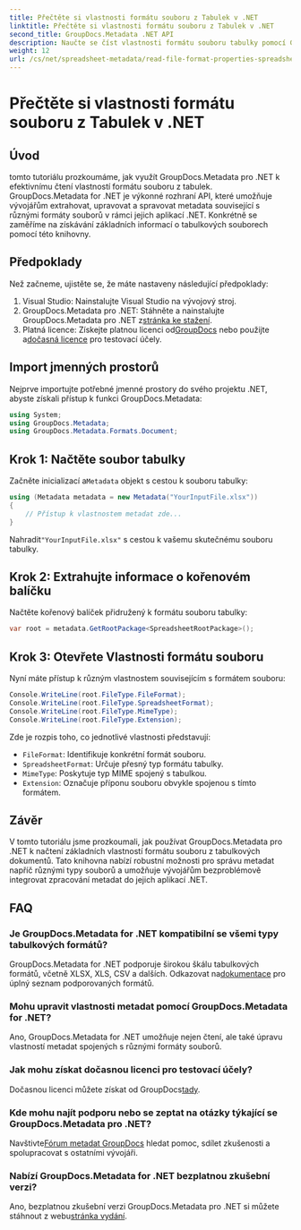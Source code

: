 ```yaml
---
title: Přečtěte si vlastnosti formátu souboru z Tabulek v .NET
linktitle: Přečtěte si vlastnosti formátu souboru z Tabulek v .NET
second_title: GroupDocs.Metadata .NET API
description: Naučte se číst vlastnosti formátu souboru tabulky pomocí GroupDocs.Metadata pro .NET. Získejte přístup k formátu souboru, typu MIME a dalším pomocí jednoduchých volání API.
weight: 12
url: /cs/net/spreadsheet-metadata/read-file-format-properties-spreadsheets/
---
```


# Přečtěte si vlastnosti formátu souboru z Tabulek v .NET

## Úvod
tomto tutoriálu prozkoumáme, jak využít GroupDocs.Metadata pro .NET k efektivnímu čtení vlastností formátu souboru z tabulek. GroupDocs.Metadata for .NET je výkonné rozhraní API, které umožňuje vývojářům extrahovat, upravovat a spravovat metadata související s různými formáty souborů v rámci jejich aplikací .NET. Konkrétně se zaměříme na získávání základních informací o tabulkových souborech pomocí této knihovny.
## Předpoklady
Než začneme, ujistěte se, že máte nastaveny následující předpoklady:
1. Visual Studio: Nainstalujte Visual Studio na vývojový stroj.
2.  GroupDocs.Metadata pro .NET: Stáhněte a nainstalujte GroupDocs.Metadata pro .NET z[stránka ke stažení](https://releases.groupdocs.com/metadata/net/).
3.  Platná licence: Získejte platnou licenci od[GroupDocs](https://purchase.groupdocs.com/buy) nebo použijte a[dočasná licence](https://purchase.groupdocs.com/temporary-license/) pro testovací účely.

## Import jmenných prostorů
Nejprve importujte potřebné jmenné prostory do svého projektu .NET, abyste získali přístup k funkci GroupDocs.Metadata:
```csharp
using System;
using GroupDocs.Metadata;
using GroupDocs.Metadata.Formats.Document;
```
## Krok 1: Načtěte soubor tabulky
 Začněte inicializací a`Metadata` objekt s cestou k souboru tabulky:
```csharp
using (Metadata metadata = new Metadata("YourInputFile.xlsx"))
{
    // Přístup k vlastnostem metadat zde...
}
```
 Nahradit`"YourInputFile.xlsx"` s cestou k vašemu skutečnému souboru tabulky.
## Krok 2: Extrahujte informace o kořenovém balíčku
Načtěte kořenový balíček přidružený k formátu souboru tabulky:
```csharp
var root = metadata.GetRootPackage<SpreadsheetRootPackage>();
```
## Krok 3: Otevřete Vlastnosti formátu souboru
Nyní máte přístup k různým vlastnostem souvisejícím s formátem souboru:
```csharp
Console.WriteLine(root.FileType.FileFormat);
Console.WriteLine(root.FileType.SpreadsheetFormat);
Console.WriteLine(root.FileType.MimeType);
Console.WriteLine(root.FileType.Extension);
```
Zde je rozpis toho, co jednotlivé vlastnosti představují:
- `FileFormat`: Identifikuje konkrétní formát souboru.
- `SpreadsheetFormat`: Určuje přesný typ formátu tabulky.
- `MimeType`: Poskytuje typ MIME spojený s tabulkou.
- `Extension`: Označuje příponu souboru obvykle spojenou s tímto formátem.

## Závěr
V tomto tutoriálu jsme prozkoumali, jak používat GroupDocs.Metadata pro .NET k načtení základních vlastností formátu souboru z tabulkových dokumentů. Tato knihovna nabízí robustní možnosti pro správu metadat napříč různými typy souborů a umožňuje vývojářům bezproblémově integrovat zpracování metadat do jejich aplikací .NET.

## FAQ
### Je GroupDocs.Metadata for .NET kompatibilní se všemi typy tabulkových formátů?
 GroupDocs.Metadata for .NET podporuje širokou škálu tabulkových formátů, včetně XLSX, XLS, CSV a dalších. Odkazovat na[dokumentace](https://tutorials.groupdocs.com/metadata/net/) pro úplný seznam podporovaných formátů.
### Mohu upravit vlastnosti metadat pomocí GroupDocs.Metadata for .NET?
Ano, GroupDocs.Metadata for .NET umožňuje nejen čtení, ale také úpravu vlastností metadat spojených s různými formáty souborů.
### Jak mohu získat dočasnou licenci pro testovací účely?
 Dočasnou licenci můžete získat od GroupDocs[tady](https://purchase.groupdocs.com/temporary-license/).
### Kde mohu najít podporu nebo se zeptat na otázky týkající se GroupDocs.Metadata pro .NET?
 Navštivte[Fórum metadat GroupDocs](https://forum.groupdocs.com/c/metadata/14) hledat pomoc, sdílet zkušenosti a spolupracovat s ostatními vývojáři.
### Nabízí GroupDocs.Metadata for .NET bezplatnou zkušební verzi?
 Ano, bezplatnou zkušební verzi GroupDocs.Metadata pro .NET si můžete stáhnout z webu[stránka vydání](https://releases.groupdocs.com/).